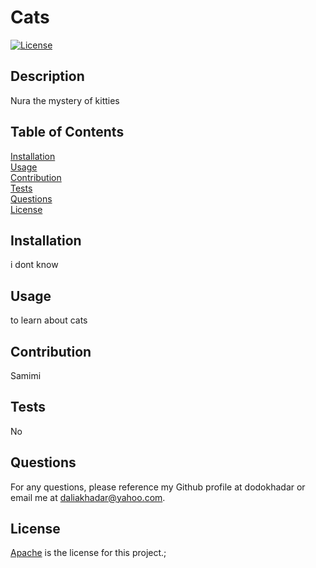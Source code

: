 # Cats
  [![License](https://img.shields.io/badge/License-Apache_2.0-blue.svg)](https://opensource.org/licenses/Apache-2.0)
  ## Description  
  Nura the mystery of kitties  
  ## Table of Contents  
  [Installation](#installation)  
  [Usage](#usage)  
  [Contribution](#contribution)   
  [Tests](#tests)  
  [Questions](#questions)  
  [License](#license)  
  ## Installation  
  i dont know
  ## Usage
  to learn about cats  
  ## Contribution
  Samimi
  ## Tests
  No
  ## Questions
  For any questions, please reference my Github profile at dodokhadar or email me at daliakhadar@yahoo.com.
  ## License
  [Apache](https://opensource.org/licenses/Apache-2.0) is the license for this project.;
